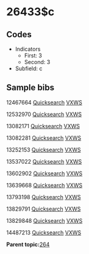 # 26433$c

## Codes

-   Indicators
    -   First: 3
    -   Second: 3
-   Subfield: c

## Sample bibs

12467664 [Quicksearch](https://search.library.yale.edu/catalog/12467664) [VXWS](http://prodorbis.library.yale.edu:7014/vxws/GetHoldingsService?bibId=12467664)

12532970 [Quicksearch](https://search.library.yale.edu/catalog/12532970) [VXWS](http://prodorbis.library.yale.edu:7014/vxws/GetHoldingsService?bibId=12532970)

13082171 [Quicksearch](https://search.library.yale.edu/catalog/13082171) [VXWS](http://prodorbis.library.yale.edu:7014/vxws/GetHoldingsService?bibId=13082171)

13082281 [Quicksearch](https://search.library.yale.edu/catalog/13082281) [VXWS](http://prodorbis.library.yale.edu:7014/vxws/GetHoldingsService?bibId=13082281)

13252153 [Quicksearch](https://search.library.yale.edu/catalog/13252153) [VXWS](http://prodorbis.library.yale.edu:7014/vxws/GetHoldingsService?bibId=13252153)

13537022 [Quicksearch](https://search.library.yale.edu/catalog/13537022) [VXWS](http://prodorbis.library.yale.edu:7014/vxws/GetHoldingsService?bibId=13537022)

13602902 [Quicksearch](https://search.library.yale.edu/catalog/13602902) [VXWS](http://prodorbis.library.yale.edu:7014/vxws/GetHoldingsService?bibId=13602902)

13639668 [Quicksearch](https://search.library.yale.edu/catalog/13639668) [VXWS](http://prodorbis.library.yale.edu:7014/vxws/GetHoldingsService?bibId=13639668)

13793198 [Quicksearch](https://search.library.yale.edu/catalog/13793198) [VXWS](http://prodorbis.library.yale.edu:7014/vxws/GetHoldingsService?bibId=13793198)

13829791 [Quicksearch](https://search.library.yale.edu/catalog/13829791) [VXWS](http://prodorbis.library.yale.edu:7014/vxws/GetHoldingsService?bibId=13829791)

13829848 [Quicksearch](https://search.library.yale.edu/catalog/13829848) [VXWS](http://prodorbis.library.yale.edu:7014/vxws/GetHoldingsService?bibId=13829848)

14487213 [Quicksearch](https://search.library.yale.edu/catalog/14487213) [VXWS](http://prodorbis.library.yale.edu:7014/vxws/GetHoldingsService?bibId=14487213)

**Parent topic:**[264](../../tags/264/264.md)

